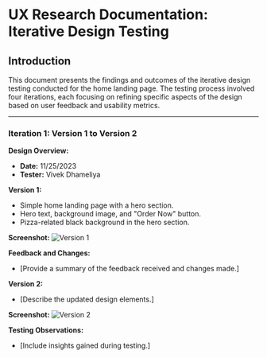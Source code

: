 # UX Research Documentation: Iterative Design Testing

## Introduction
This document presents the findings and outcomes of the iterative design testing conducted for the home landing page. The testing process involved four iterations, each focusing on refining specific aspects of the design based on user feedback and usability metrics.

---

### Iteration 1: Version 1 to Version 2

**Design Overview:**
- **Date:** 11/25/2023
- **Tester:** Vivek Dhameliya

**Version 1:**
- Simple home landing page with a hero section.
- Hero text, background image, and "Order Now" button.
- Pizza-related black background in the hero section.

**Screenshot:**
![Version 1](insert_screenshot_url_here)

**Feedback and Changes:**
- [Provide a summary of the feedback received and changes made.]

**Version 2:**
- [Describe the updated design elements.]
  
**Screenshot:**
![Version 2](insert_screenshot_url_here)

**Testing Observations:**
- [Include insights gained during testing.]